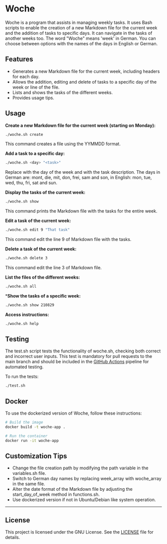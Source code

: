 # Woche

Woche is a program that assists in managing weekly tasks. It uses Bash scripts to enable the creation of a new Markdown file for the current week and the addition of tasks to specific days. It can navigate in the tasks of another weeks too. The word "Woche" means 'week' in German. You can choose between options with the names of the days in English or German.

## Features

- Generates a new Markdown file for the current week, including headers for each day.
- Allows the addition, editing and delete of tasks to a specific day of the week or line of the file.
- Lists and shows the tasks of the different weeks.
- Provides usage tips.

## Usage

**Create a new Markdown file for the current week (starting on Monday):**

```bash
./woche.sh create
```

This command creates a file using the YYMMDD format.

**Add a task to a specific day:**

```bash
./woche.sh <day> "<task>"
```

Replace <day> with the day of the week and <task> with the task description. The days in German are: mont, die, mit, don, frei, sam and son, in English: mon, tue, wed, thu, fri, sat and sun.

**Display the tasks of the current week:**

```bash
./woche.sh show
```

This command prints the Markdown file with the tasks for the entire week.

**Edit a task of the current week:**

```bash
./woche.sh edit 9 "That task"
```

This command edit the line 9 of Markdown file with the tasks.

**Delete a task of the current week:**

```bash
./woche.sh delete 3
```

This command edit the line 3 of Markdown file.

**List the files of the different weeks:**

```bash
./woche.sh all
```

***Show the tasks of a specific week:**

```bash
./woche.sh show 210829
```

**Access instructions:**

```bash
./woche.sh help
```

## Testing

The test.sh script tests the functionality of woche.sh, checking both correct and incorrect user inputs. This test is mandatory for pull requests to the main branch and should be included in the [GitHub Actions](https://github.com/0jonjo/woche/actions) pipeline for automated testing.

To run the tests:

```bash
./test.sh
```

## Docker

To use the dockerized version of Woche, follow these instructions:

```bash
# Build the image
docker build -t woche-app .

# Run the container
docker run -it woche-app
```

## Customization Tips

- Change the file creation path by modifying the path variable in the variables.sh file.
- Switch to German day names by replacing week_array with woche_array in the same file.
- Alter the date format of the Markdown file by adjusting the start_day_of_week method in functions.sh.
- Use dockerized version if not in Ubuntu/Debian like system operation.

---

## License

This project is licensed under the GNU License. See the [LICENSE](LICENSE) file for details.
